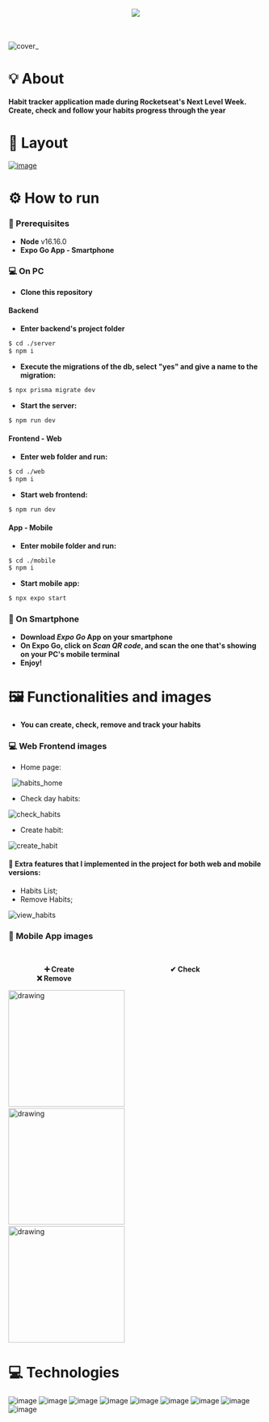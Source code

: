 <br /><br />
<h4 align="center">
<img src="https://user-images.githubusercontent.com/12973109/213077190-721a1e9d-8607-4682-b6be-35e853c2e074.png" align="center"/>
</h4>
<br />

![cover_](https://user-images.githubusercontent.com/12973109/215132421-476968c6-45ae-4439-ba2d-7f2837627728.png)

# 💡 About

**Habit tracker application made during Rocketseat's Next Level Week. </br>
Create, check and follow your habits progress through the year**

# 📐 Layout

<a href="https://www.figma.com/file/pJpaMSKVfCmPUMZJOVwquQ/Habits-(i)-(Community)?node-id=6%3A344&t=x0AKNFDiXn9s4q4x-0">![image](https://img.shields.io/badge/Figma-03011c?style=for-the-badge&logo=figma&logoColor=a259ff)</a>

# ⚙️ How to run

### 📃 Prerequisites
 * **Node** v16.16.0
 * **Expo Go App - Smartphone**

### :computer: On PC
 * **Clone this repository**
 
#### **Backend**

* **Enter backend's project folder**
```bash
$ cd ./server
$ npm i
```
  * **Execute the migrations of the db, select "yes" and give a name to the migration:**

```bash
$ npx prisma migrate dev
```

  * **Start the server:**

```bash
$ npm run dev
```

#### **Frontend - Web**

 * **Enter web folder and run:**
  ```bash
$ cd ./web
$ npm i
```
 * **Start web frontend:**
  ```bash
$ npm run dev
```

#### **App - Mobile**

 * **Enter mobile folder and run:**
  ```bash
$ cd ./mobile
$ npm i
```

 * **Start mobile app:**
  ```bash
$ npx expo start
```

### :iphone: On Smartphone
 * **Download *Expo Go* App on your smartphone** </br>
 * **On Expo Go, click on *Scan QR code*, and scan the one that's showing on your PC's mobile terminal** </br>
 * **Enjoy!**

# 🖼 Functionalities and images

  * **You can create, check, remove and track your habits**

### :computer: Web Frontend images

* Home page:

 ![habits_home](https://user-images.githubusercontent.com/12973109/215113578-fc521d76-bb2c-4c12-aae4-a89b9995ae94.png)

* Check day habits:

![check_habits](https://user-images.githubusercontent.com/12973109/215115290-b9386ee2-9c96-4598-967e-88ec9b8e9028.png)

* Create habit:

![create_habit](https://user-images.githubusercontent.com/12973109/215115918-0ea91c95-7492-45ea-a6a5-542e749c3df5.png)

#### 🚀 Extra features that I implemented in the project for both web and mobile versions:

* Habits List;
* Remove Habits;

![view_habits](https://user-images.githubusercontent.com/12973109/215117104-56eeef4c-1274-48ab-aa27-9a7a749a4019.png)

### :iphone: Mobile App images
<br />

&nbsp;  &nbsp;  &nbsp;  &nbsp;  &nbsp;  &nbsp;  &nbsp;  &nbsp;  &nbsp; **➕ Create**              &nbsp;  &nbsp; &nbsp; &nbsp; &nbsp;  &nbsp;  &nbsp;  &nbsp;           **✔ Check**                   &nbsp;  &nbsp;  &nbsp;  &nbsp;            **❌ Remove**  

<p align="center">

<img src="https://user-images.githubusercontent.com/12973109/215126831-6ac42d67-2eb5-4a36-8055-f05159c11559.gif" alt="drawing" width="230"/>&nbsp; &nbsp; &nbsp; &nbsp; &nbsp; &nbsp;
<img src="https://user-images.githubusercontent.com/12973109/215129714-ed82f06f-596d-42f4-a044-3d1093f255dc.gif" alt="drawing" width="230"/>&nbsp; &nbsp; &nbsp; &nbsp; &nbsp; &nbsp;
<img src="https://user-images.githubusercontent.com/12973109/215129482-2598caa6-8fa1-4c28-bbf0-79c4fc7e1f7c.gif" alt="drawing" width="230"/>

</p>

 # 💻 Technologies

 ![image](https://img.shields.io/badge/TypeScript-007ACC?style=for-the-badge&logo=typescript&logoColor=white) ![image](https://img.shields.io/badge/Node.js-339933?style=for-the-badge&logo=nodedotjs&logoColor=white) ![image](https://img.shields.io/badge/React-20232A?style=for-the-badge&logo=react&logoColor=61DAFB) ![image](https://img.shields.io/badge/React_Native-20232A?style=for-the-badge&logo=react&logoColor=61DAFB) ![image](https://img.shields.io/badge/Expo-FFFFFF?style=for-the-badge&logo=expo&logoColor=black) ![image](https://img.shields.io/badge/Prisma-02a993?style=for-the-badge&logo=prisma&logoColor=white) ![image](https://img.shields.io/badge/Fastify-FFFFFF?style=for-the-badge&logo=fastify&logoColor=black) ![image](https://img.shields.io/badge/tailwind%20Css-0e1424?style=for-the-badge&logo=tailwindcss&logoColor=38bdf8) ![image](https://img.shields.io/badge/Radix%20ui-6d28d9?style=for-the-badge&logo=radix-ui&logoColor=white)
